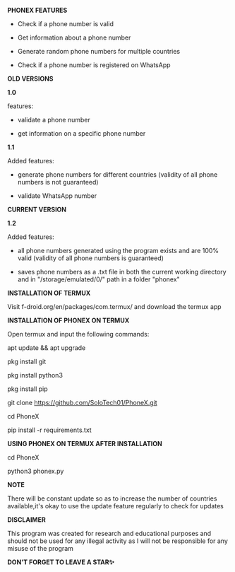 **PHONEX FEATURES**

- Check if a phone number is valid

- Get information about a phone number

- Generate random phone numbers for multiple countries

- Check if a phone number is registered on WhatsApp


**OLD VERSIONS**

**1.0**

features:

- validate a phone number

- get information on a specific phone number

**1.1**

Added features: 

- generate phone numbers for different countries (validity of all phone numbers is not guaranteed)

- validate WhatsApp number

**CURRENT VERSION**

**1.2**

Added features: 

- all phone numbers generated using the program exists and are 100% valid (validity of all phone numbers is guaranteed)

- saves phone numbers as a .txt file in both the current working directory and in "/storage/emulated/0/" path in a folder "phonex"

**INSTALLATION OF TERMUX**

Visit f-droid.org/en/packages/com.termux/ and download the termux app

**INSTALLATION OF PHONEX ON TERMUX**

Open termux and input the following commands:

apt update && apt upgrade

pkg install git

pkg install python3

pkg install pip

git clone https://github.com/SoloTech01/PhoneX.git

cd PhoneX

pip install -r requirements.txt

**USING PHONEX ON TERMUX AFTER INSTALLATION**

cd PhoneX

python3 phonex.py

**NOTE**

There will be constant update so as to increase the number of countries available,it's okay to use the update feature regularly to check for updates

**DISCLAIMER**

This program was created for research and educational purposes and should not be used for any illegal activity as I will not be responsible for any misuse of the program

**DON'T FORGET TO LEAVE A STAR✨**